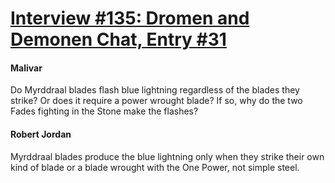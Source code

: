 # [Interview #135: Dromen and Demonen Chat, Entry #31](https://www.theoryland.com/intvmain.php?i=135#31)

#### Malivar

Do Myrddraal blades flash blue lightning regardless of the blades they strike? Or does it require a power wrought blade? If so, why do the two Fades fighting in the Stone make the flashes?

#### Robert Jordan

Myrddraal blades produce the blue lightning only when they strike their own kind of blade or a blade wrought with the One Power, not simple steel.

